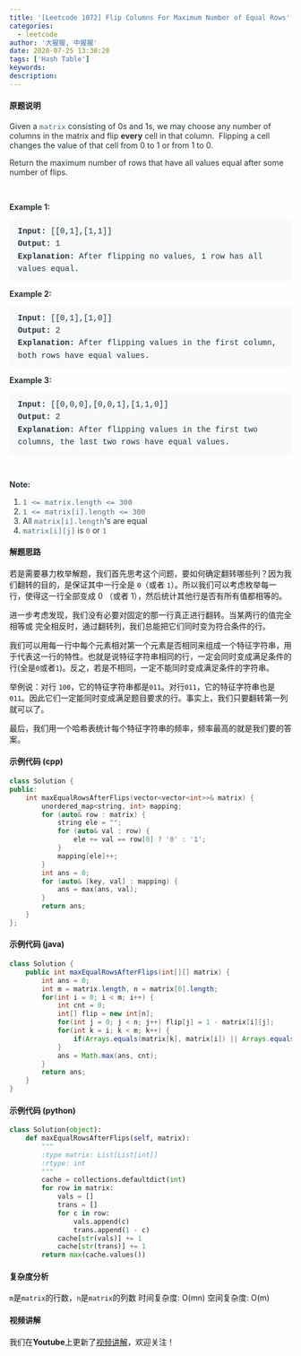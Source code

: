 ```yaml
---
title: '[Leetcode 1072] Flip Columns For Maximum Number of Equal Rows'
categories:
  - leetcode
author: '大猩猩, 中猩猩'
date: 2020-07-25 13:30:20
tags: ['Hash Table']
keywords:
description:
---
```

#### 原题说明
<p style="font-size: 14px; margin-bottom: 1em; color: rgb(38, 50, 56); font-family: -apple-system, system-ui, &quot;Segoe UI&quot;, &quot;PingFang SC&quot;, &quot;Hiragino Sans GB&quot;, &quot;Microsoft YaHei&quot;, &quot;Helvetica Neue&quot;, Helvetica, Arial, sans-serif, &quot;Apple Color Emoji&quot;, &quot;Segoe UI Emoji&quot;, &quot;Segoe UI Symbol&quot;;">Given a&nbsp;<code style="font-family: monospace; font-size: 13px; color: rgb(84, 110, 122); background-color: rgb(247, 249, 250); border-radius: 3px;">matrix</code>&nbsp;consisting of 0s and 1s, we may choose any number of columns in the matrix and flip&nbsp;<span style="font-weight: bolder;">every</span>&nbsp;cell in that column.&nbsp; Flipping a cell changes the value of that cell from 0 to 1 or from 1 to 0.</p><p style="font-size: 14px; margin-bottom: 1em; color: rgb(38, 50, 56); font-family: -apple-system, system-ui, &quot;Segoe UI&quot;, &quot;PingFang SC&quot;, &quot;Hiragino Sans GB&quot;, &quot;Microsoft YaHei&quot;, &quot;Helvetica Neue&quot;, Helvetica, Arial, sans-serif, &quot;Apple Color Emoji&quot;, &quot;Segoe UI Emoji&quot;, &quot;Segoe UI Symbol&quot;;">Return the maximum number of rows that have all values equal after some number of flips.</p><p style="font-size: 14px; margin-bottom: 1em; color: rgb(38, 50, 56); font-family: -apple-system, system-ui, &quot;Segoe UI&quot;, &quot;PingFang SC&quot;, &quot;Hiragino Sans GB&quot;, &quot;Microsoft YaHei&quot;, &quot;Helvetica Neue&quot;, Helvetica, Arial, sans-serif, &quot;Apple Color Emoji&quot;, &quot;Segoe UI Emoji&quot;, &quot;Segoe UI Symbol&quot;;">&nbsp;</p><ol style="margin-bottom: 1em; color: rgb(38, 50, 56); font-family: -apple-system, system-ui, &quot;Segoe UI&quot;, &quot;PingFang SC&quot;, &quot;Hiragino Sans GB&quot;, &quot;Microsoft YaHei&quot;, &quot;Helvetica Neue&quot;, Helvetica, Arial, sans-serif, &quot;Apple Color Emoji&quot;, &quot;Segoe UI Emoji&quot;, &quot;Segoe UI Symbol&quot;;"></ol><div style="color: rgb(38, 50, 56); font-family: -apple-system, system-ui, &quot;Segoe UI&quot;, &quot;PingFang SC&quot;, &quot;Hiragino Sans GB&quot;, &quot;Microsoft YaHei&quot;, &quot;Helvetica Neue&quot;, Helvetica, Arial, sans-serif, &quot;Apple Color Emoji&quot;, &quot;Segoe UI Emoji&quot;, &quot;Segoe UI Symbol&quot;;"><p style="font-size: inherit; margin-bottom: 1em;"><span style="font-weight: bolder;">Example 1:</span></p><pre style="font-family: SFMono-Regular, Consolas, &quot;Liberation Mono&quot;, Menlo, Courier, monospace; margin-bottom: 1em; background: rgb(247, 249, 250); padding: 10px 15px; color: rgb(38, 50, 56); line-height: 1.6; border-radius: 3px; white-space: pre-wrap;"><span style="font-weight: bolder;">Input: </span><span id="example-input-1-1">[[0,1],[1,1]]</span>
<span style="font-weight: bolder;">Output: </span><span id="example-output-1">1</span>
<span style="font-weight: bolder;">Explanation: </span>After flipping no values, 1 row has all values equal.
</pre><div><p style="font-size: inherit; margin-bottom: 1em;"><span style="font-weight: bolder;">Example 2:</span></p><pre style="font-family: SFMono-Regular, Consolas, &quot;Liberation Mono&quot;, Menlo, Courier, monospace; margin-bottom: 1em; background: rgb(247, 249, 250); padding: 10px 15px; color: rgb(38, 50, 56); line-height: 1.6; border-radius: 3px; white-space: pre-wrap;"><span style="font-weight: bolder;">Input: </span><span id="example-input-2-1">[[0,1],[1,0]]</span>
<span style="font-weight: bolder;">Output: </span><span id="example-output-2">2</span>
<span style="font-weight: bolder;">Explanation: </span>After flipping values in the first column, both rows have equal values.
</pre><div><p style="font-size: inherit; margin-bottom: 1em;"><span style="font-weight: bolder;">Example 3:</span></p><pre style="font-family: SFMono-Regular, Consolas, &quot;Liberation Mono&quot;, Menlo, Courier, monospace; margin-bottom: 1em; background: rgb(247, 249, 250); padding: 10px 15px; color: rgb(38, 50, 56); line-height: 1.6; border-radius: 3px; white-space: pre-wrap;"><span style="font-weight: bolder;">Input: </span><span id="example-input-3-1">[[0,0,0],[0,0,1],[1,1,0]]</span>
<span style="font-weight: bolder;">Output: </span><span id="example-output-3">2</span>
<span style="font-weight: bolder;">Explanation: </span>After flipping values in the first two columns, the last two rows have equal values.
</pre><p style="font-size: inherit; margin-bottom: 1em;">&nbsp;</p><p style="font-size: inherit; margin-bottom: 1em;"><span style="font-weight: bolder;">Note:</span></p><ol style="margin-bottom: 1em;"><li><code style="font-family: monospace; font-size: 13px; color: rgb(84, 110, 122); background-color: rgb(247, 249, 250); border-radius: 3px;">1 &lt;= matrix.length &lt;= 300</code></li><li><code style="font-family: monospace; font-size: 13px; color: rgb(84, 110, 122); background-color: rgb(247, 249, 250); border-radius: 3px;">1 &lt;= matrix[i].length &lt;= 300</code></li><li>All&nbsp;<code style="font-family: monospace; font-size: 13px; color: rgb(84, 110, 122); background-color: rgb(247, 249, 250); border-radius: 3px;">matrix[i].length</code>'s are equal</li><li><code style="font-family: monospace; font-size: 13px; color: rgb(84, 110, 122); background-color: rgb(247, 249, 250); border-radius: 3px;">matrix[i][j]</code>&nbsp;is&nbsp;<code style="font-family: monospace; font-size: 13px; color: rgb(84, 110, 122); background-color: rgb(247, 249, 250); border-radius: 3px;">0</code>&nbsp;or&nbsp;<code style="font-family: monospace; font-size: 13px; color: rgb(84, 110, 122); background-color: rgb(247, 249, 250); border-radius: 3px;">1</code></li></ol></div></div></div>
<!--more-->

#### 解题思路
若是需要暴力枚举解题，我们首先思考这个问题，要如何确定翻转哪些列？因为我们翻转的目的，是保证其中一行全是 `0`（或者 `1`）。所以我们可以考虑枚举每一行，使得这一行全部变成 0 （或者 1），然后统计其他行是否有所有值都相等的。

进一步考虑发现，我们没有必要对固定的那一行真正进行翻转。当某两行的值完全相等或 完全相反时，通过翻转列，我们总能把它们同时变为符合条件的行。

我们可以用每一行中每个元素相对第一个元素是否相同来组成一个特征字符串，用于代表这一行的特性。也就是说特征字符串相同的行，一定会同时变成满足条件的行(全是`0`或者`1`)。反之，若是不相同，一定不能同时变成满足条件的字符串。

举例说：对行 `100`，它的特征字符串都是`011`。对行`011`，它的特征字符串也是`011`。因此它们一定能同时变成满足题目要求的行。事实上，我们只要翻转第一列就可以了。

最后，我们用一个哈希表统计每个特征字符串的频率，频率最高的就是我们要的答案。


#### 示例代码 (cpp)
```cpp
class Solution {
public:
    int maxEqualRowsAfterFlips(vector<vector<int>>& matrix) {
        unordered_map<string, int> mapping;
        for (auto& row : matrix) {
            string ele = "";
            for (auto& val : row) {
                ele += val == row[0] ? '0' : '1';
            }
            mapping[ele]++;
        }
        int ans = 0;
        for (auto& [key, val] : mapping) {
            ans = max(ans, val);
        }
        return ans;
    }
};
```

#### 示例代码 (java)
```java
class Solution {
    public int maxEqualRowsAfterFlips(int[][] matrix) {
        int ans = 0;
        int m = matrix.length, n = matrix[0].length;
        for(int i = 0; i < m; i++) {
            int cnt = 0;
            int[] flip = new int[n];
            for(int j = 0; j < n; j++) flip[j] = 1 - matrix[i][j];
            for(int k = i; k < m; k++) {
                if(Arrays.equals(matrix[k], matrix[i]) || Arrays.equals(matrix[k], flip)) cnt++;
            }
            ans = Math.max(ans, cnt);
        }
        return ans;
    }
}
```

#### 示例代码 (python)
```python
class Solution(object):
    def maxEqualRowsAfterFlips(self, matrix):
        """
        :type matrix: List[List[int]]
        :rtype: int
        """
        cache = collections.defaultdict(int)
        for row in matrix:
            vals = []
            trans = []
            for c in row:
                vals.append(c)
                trans.append(1 - c)
            cache[str(vals)] += 1
            cache[str(trans)] += 1
        return max(cache.values())     
```

#### 复杂度分析
`m`是`matrix`的行数，`n`是`matrix`的列数
时间复杂度: O(mn)
空间复杂度: O(m)

#### 视频讲解 
我们在**Youtube**上更新了[视频讲解](https://youtu.be/C-mof8PvRzw)，欢迎关注！